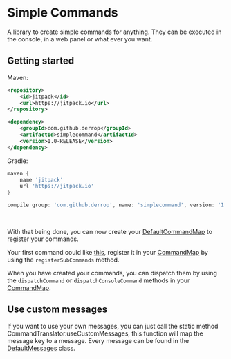 # Simple Commands

A library to create simple commands for anything. They can be executed in the console, in a web panel or what ever you want.

## Getting started

Maven:

```xml
<repository>
    <id>jitpack</id>
    <url>https://jitpack.io</url>
</repository>

<dependency>
    <groupId>com.github.derrop</groupId>
    <artifactId>simplecommand</artifactId>
    <version>1.0-RELEASE</version>
</dependency>
```

Gradle:

```groovy
maven {
    name 'jitpack'
    url 'https://jitpack.io'
}

compile group: 'com.github.derrop', name: 'simplecommand', version: '1.0-RELEASE'
```
<br>

With that being done, you can now create your [DefaultCommandMap](src/main/java/com/github/derrop/simplecommand/map/DefaultCommandMap.java) to register your commands.

Your first command could like [this](src/test/java/com/github/derrop/simplecommand/ExampleCommand.java), register it in your [CommandMap](src/main/java/com/github/derrop/simplecommand/map/CommandMap.java) by using the `registerSubCommands` method.

When you have created your commands, you can dispatch them by using the `dispatchCommand` or `dispatchConsoleCommand` methods in your [CommandMap](src/main/java/com/github/derrop/simplecommand/map/CommandMap.java).


## Use custom messages

If you want to use your own messages, you can just call the static method CommandTranslator.useCustomMessages, this function will map the message key to a message. Every message can be found in the [DefaultMessages](src/main/java/com/github/derrop/simplecommand/defaults/DefaultMessages.java
) class.